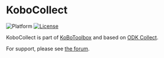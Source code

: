 # KoboCollect
![Platform](https://img.shields.io/badge/platform-Android-blue.svg)
[![License](https://img.shields.io/badge/license-Apache%202.0-blue.svg)](https://opensource.org/licenses/Apache-2.0)

KoboCollect is part of [KoBoToolbox](https://www.kobotoolbox.org/) and based on [ODK Collect](https://github.com/getodk/collect).

For support, please see [the forum](https://community.kobotoolbox.org/).